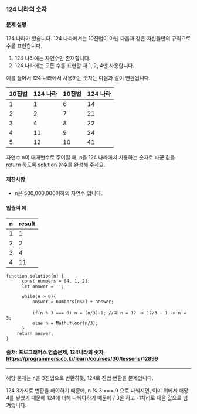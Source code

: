 ### 124 나라의 숫자

#### 문제 설명
124 나라가 있습니다. 124 나라에서는 10진법이 아닌 다음과 같은 자신들만의 규칙으로 수를 표현합니다.

1. 124 나라에는 자연수만 존재합니다.
2. 124 나라에는 모든 수를 표현할 때 1, 2, 4만 사용합니다.

예를 들어서 124 나라에서 사용하는 숫자는 다음과 같이 변환됩니다.

|10진법|124 나라|10진법|124 나라|
|----|----|----|----|
|1|1|6|14|
|2|2|7|21|
|3|4|8|22|
|4|11|9|24|
|5|12|10|41|

자연수 n이 매개변수로 주어질 때, n을 124 나라에서 사용하는 숫자로 바꾼 값을 return 하도록 solution 함수를 완성해 주세요.

#### 제한사항
- n은 500,000,000이하의 자연수 입니다.

#### 입출력 예
|n|result|
|-|----|
|1|1|
|2|2|
|3|4|
|4|11|

```
function solution(n) {
      const numbers = [4, 1, 2];
      let answer = '';
      
      while(n > 0){
          answer = numbers[n%3] + answer;
          
          if(n % 3 === 0) n = (n/3)-1; //예 n = 12 -> 12/3 - 1 -> n = 3; 
          else n = Math.floor(n/3);
      }
    return answer;
}
```
#### 출처: 프로그래머스 연습문제, 124나라의 숫자, https://programmers.co.kr/learn/courses/30/lessons/12899
----------------------------------------------------------------------------------------------------
해당 문제는 n을 3진법으로 변환하듯, 124로 진법 변환을 문제입니다.

124 3가지로 변환을 해야하기 때문에,  n % 3 === 0 으로 나눠지면, 이미 위에서 해당 4를 넣었기 때문에 124에 대해 나눠야하기 때문에 / 3을 하고 -1처리로 
다음 값으로 넘겨줍니다.
